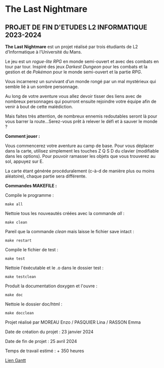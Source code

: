 # The Last Nightmare

## PROJET DE FIN D'ETUDES L2 INFORMATIQUE 2023-2024

**The Last Nightmare** est un projet réalisé par trois étudiants de L2 d’Informatique à l’Université du Mans.

Le jeu est un _rogue-lite RPG_ en monde semi-ouvert et avec des combats en tour par tour. Inspiré des jeux _Darkest Dungeon_ pour les combats et la gestion et de _Pokémon_ pour le monde semi-ouvert et la partie _RPG_.


Vous incarnerez un survivant d’un monde rongé par un mal mystérieux qui semble lié à un sombre personnage. 

Au long de votre aventure vous allez devoir tisser des liens avec de nombreux personnages qui pourront ensuite rejoindre votre équipe afin de venir à bout de cette malédiction.

Mais faites très attention, de nombreux ennemis redoutables seront là pour vous barrer la route…Serez-vous prêt à relever le défi et à sauver le monde ?

**Comment jouer :**

Vous commencerez votre aventure au camp de base. Pour vous déplacer dans la carte, utilisez simplement les touches Z Q S D du clavier (modifiable dans les options). Pour pouvoir ramasser les objets que vous trouverez au sol, appuyez sur E.

La carte étant générée procéduralement (c-à-d de manière plus ou moins aléatoire), chaque partie sera différente.

**Commandes MAKEFILE :**

Compile le programme :

    make all

Nettoie tous les nouveautés créées avec la commande _all_ :

    make clean

Pareil que la commande _clean_ mais laisse le fichier save intact :

    make restart 

Compile le fichier de test :

    make test

Nettoie l'éxécutable et le .o dans le dossier test :

    make testclean

Produit la documentation doxygen et l'ouvre :

    make doc

Nettoie le dossier doc/html :

    make docclean


Projet réalisé par MOREAU Enzo / PASQUIER Lina / RASSON Emma

Date de création du projet : 23 janvier 2024

Date de fin de projet : 25 avril 2024

Temps de travail estimé : + 350 heures

[Lien Gantt](https://docs.google.com/spreadsheets/d/1ztj0WcCh9m7Oyz1d7LtRVNm7JXvxKlheRPS5YPnYCNk/edit?usp=sharing)
